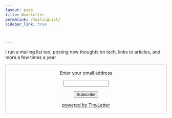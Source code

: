```yaml
---
layout: page
title: Newsletter
permalink: /mailinglist/
sidebar_link: true



---
```


I run a mailing list too, posting new thoughts on tech, links to articles, and more a few times a year

 <form style="border:1px solid #ccc;padding:3px;text-align:center;" action="https://tinyletter.com/lukaszkrol" method="post" target="popupwindow" onsubmit="window.open('https://tinyletter.com/lukaszkrol', 'popupwindow', 'scrollbars=yes,width=800,height=600');return true"><p><label for="tlemail">Enter your email address</label></p><p><input type="text" style="width:140px" name="email" id="tlemail" /></p><input type="hidden" value="1" name="embed"/><input type="submit" value="Subscribe" /><p><a href="https://tinyletter.com" target="_blank">powered by TinyLetter</a></p></form>
         